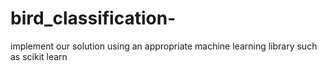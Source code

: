 # bird_classification-
implement our solution using an appropriate machine learning library such as scikit learn
